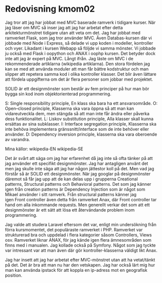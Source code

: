 ---
---
Redovisning kmom02
=========================

Jag tror att jag har jobbat med MVC baserade ramverk i tidigare kurser. När jag läser om MVC så inser jag att jag har arbetat efter detta arkitekturmönstret tidigare utan att veta om det. Jag har jobbat med ramverket Flask, som jag tror använder MVC. Även Databas-kursen där vi jobbade med Node i Express, så delade vi upp koden i modeller, kontroller och vyer. Likadant i kursen Webapp så följde vi samma mönster. Vi jobbade ju också med Flask i oopython och ANAX i oophp kursen. Det betyder dock inte att jag är expert på MVC. Långt ifrån. Jag läste om MVC i de rekommenderade artiklarna (wikipedia artiklarna). Den stora fördelen jag kan se med att använda moduler att man får bättre kodstruktur och man slipper att repetera samma kod i olika kontroller klasser. Det blir även lättare att fördela uppgifterna om det är flera personer som jobbar med projektet.

SOLID är ett designmönster som består av fem principer på hur man bör bygga sin kod inom objektorienterad programmering.

S: Single responsibility principle, En klass ska bara ha ett ansvarsområde.
O: Open–closed principle, Klasserna ska vara öppna så att man kan vidareutveckla dem, men stängda så att man inte får ändra eller påverka dess funktionalitet.
L: Liskov substitution principle, Alla klasser skall kunna ersättas av sina subklasser.
I: Interface segregation principle, Klasserna ska inte behöva implementera gränssnitt/interface som de inte behöver eller använder.
D: Dependency inversion principle, klasserna ska vara oberoende av varandra.

Mina källor: wikipedia-EN wikipedia-SE

Det är svårt att säga om jag har erfarenhet då jag inte så ofta tänker på att jag använder ett specifikt designmönster. Jag har antagligen använt det men jag skulle inte säga att jag har någon jättestor koll på det. Men vad jag förstår så är SOLID ett designmönster. När jag googlar på designmönster däremot så får jag upp att de kan delas upp i grupperna Creational patterns, Structural patterns och Behavioral patterns. Det som jag känner igen från creation patterns är Dependency Injection som är något som Mikael använder i sitt ramverk. Från structural patterns känner jag igen Front controller även detta från ramverket Anax, där Front controller tar hand om alla inkommande requests. Men generellt verkar det som att ett designmönster är ett sätt att lösa ett återvändande problem inom programmering.

Jag valde att studera Laravel eftersom det var, enligt min undersökning från förra kursmomentet, det populäraste ramverket i PHP. Ramverket var strukturerad bra och uppdelad i flera kategorier såsom Controllers, Views osv. Ramverket liknar ANAX, för jag kände igen flera ämnesområden som finns med i manualen. Jag kollade också på Symfony. Något som jag tyckte var intressant var att man även där gör kontroller-klasserna väldigt likt Anax.


Jag har insett att jag har arbetat efter MVC-mönstret utan att ha vetat/tänkt på det. Det är bra att man nu har den vetskapen. Jag har också lärt mig hur man kan använda ipstack för att koppla en ip-adress mot en geografisk position.
